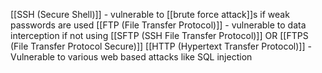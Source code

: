 [[SSH (Secure Shell)]] - vulnerable to [[brute force attack]]s if weak passwords are used
[[FTP (File Transfer Protocol)]] - vulnerable to data interception if not using [[SFTP (SSH File Transfer Protocol)]] OR [[FTPS (File Transfer Protocol Secure)]]
[[HTTP (Hypertext Transfer Protocol)]] - Vulnerable to various web based attacks like SQL injection
